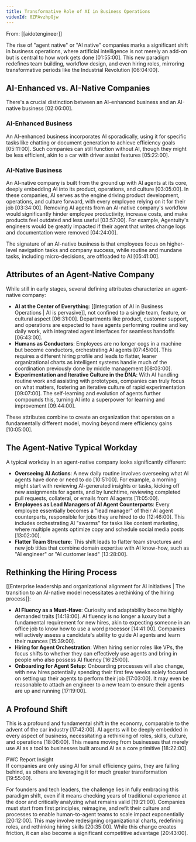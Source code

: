 ```yaml
---
title: Transformative Role of AI in Business Operations
videoId: 0ZPAvzhpGjw
---
```


From: [[aidotengineer]] <br/> 

The rise of "agent native" or "AI native" companies marks a significant shift in business operations, where artificial intelligence is not merely an add-on but is central to how work gets done <a class="yt-timestamp" data-t="01:55:00">[01:55:00]</a>. This new paradigm redefines team building, workflow design, and even hiring roles, mirroring transformative periods like the Industrial Revolution <a class="yt-timestamp" data-t="06:04:00">[06:04:00]</a>.

## AI-Enhanced vs. AI-Native Companies

There's a crucial distinction between an AI-enhanced business and an AI-native business <a class="yt-timestamp" data-t="02:06:00">[02:06:00]</a>.

### AI-Enhanced Business
An AI-enhanced business incorporates AI sporadically, using it for specific tasks like chatting or document generation to achieve efficiency goals <a class="yt-timestamp" data-t="05:11:00">[05:11:00]</a>. Such companies can still function without AI, though they might be less efficient, akin to a car with driver assist features <a class="yt-timestamp" data-t="05:22:00">[05:22:00]</a>.

### AI-Native Business
An AI-native company is built from the ground up with AI agents at its core, deeply embedding AI into its product, operations, and culture <a class="yt-timestamp" data-t="03:05:00">[03:05:00]</a>. In these companies, AI serves as the engine driving product development, operations, and culture forward, with every employee relying on it for their job <a class="yt-timestamp" data-t="03:34:00">[03:34:00]</a>. Removing AI agents from an AI-native company's workflow would significantly hinder employee productivity, increase costs, and make products feel outdated and less useful <a class="yt-timestamp" data-t="03:57:00">[03:57:00]</a>. For example, Agentuity's engineers would be greatly impacted if their agent that writes change logs and documentation were removed <a class="yt-timestamp" data-t="04:24:00">[04:24:00]</a>.

The signature of an AI-native business is that employees focus on higher-level navigation tasks and company success, while routine and mundane tasks, including micro-decisions, are offloaded to AI <a class="yt-timestamp" data-t="05:41:00">[05:41:00]</a>.

## Attributes of an Agent-Native Company
While still in early stages, several defining attributes characterize an agent-native company:

*   **AI at the Center of Everything**: [[Integration of AI in Business Operations | AI is pervasive]], not confined to a single team, feature, or cultural aspect <a class="yt-timestamp" data-t="06:31:00">[06:31:00]</a>. Departments like product, customer support, and operations are expected to have agents performing routine and key daily work, with integrated agent interfaces for seamless handoffs <a class="yt-timestamp" data-t="06:43:00">[06:43:00]</a>.
*   **Humans as Conductors**: Employees are no longer cogs in a machine but become conductors, orchestrating AI agents <a class="yt-timestamp" data-t="07:45:00">[07:45:00]</a>. This requires a different hiring profile and leads to flatter, leaner organizational charts as intelligent systems handle much of the coordination previously done by middle management <a class="yt-timestamp" data-t="08:03:00">[08:03:00]</a>.
*   **Experimentation and Iterative Culture in the DNA**: With AI handling routine work and assisting with prototypes, companies can truly focus on what matters, fostering an iterative culture of rapid experimentation <a class="yt-timestamp" data-t="09:07:00">[09:07:00]</a>. The self-learning and evolution of agents further compounds this, turning AI into a superpower for learning and improvement <a class="yt-timestamp" data-t="09:44:00">[09:44:00]</a>.

These attributes combine to create an organization that operates on a fundamentally different model, moving beyond mere efficiency gains <a class="yt-timestamp" data-t="10:05:00">[10:05:00]</a>.

## The Agent-Native Typical Workday
A typical workday in an agent-native company looks significantly different:

*   **Overseeing AI Actions**: A new daily routine involves overseeing what AI agents have done or need to do <a class="yt-timestamp" data-t="10:51:00">[10:51:00]</a>. For example, a morning might start with reviewing AI-generated insights or tasks, kicking off new assignments for agents, and by lunchtime, reviewing completed pull requests, collateral, or emails from AI agents <a class="yt-timestamp" data-t="11:05:00">[11:05:00]</a>.
*   **Employees as Lead Managers of AI Agent Counterparts**: Every employee essentially becomes a "lead manager" of their AI agent counterparts, responsible for jobs they are hired to do <a class="yt-timestamp" data-t="12:46:00">[12:46:00]</a>. This includes orchestrating AI "swarms" for tasks like content marketing, where multiple agents optimize copy and schedule social media posts <a class="yt-timestamp" data-t="13:02:00">[13:02:00]</a>.
*   **Flatter Team Structure**: This shift leads to flatter team structures and new job titles that combine domain expertise with AI know-how, such as "AI engineer" or "AI customer lead" <a class="yt-timestamp" data-t="13:28:00">[13:28:00]</a>.

## Rethinking the Hiring Process
[[Enterprise leadership and organizational alignment for AI initiatives | The transition to an AI-native model necessitates a rethinking of the hiring process]]:

*   **AI Fluency as a Must-Have**: Curiosity and adaptability become highly demanded traits <a class="yt-timestamp" data-t="14:18:00">[14:18:00]</a>. AI fluency is no longer a luxury but a fundamental requirement for new hires, akin to expecting someone in an office job to know how to use a word processor <a class="yt-timestamp" data-t="14:41:00">[14:41:00]</a>. Companies will actively assess a candidate's ability to guide AI agents and learn their nuances <a class="yt-timestamp" data-t="15:39:00">[15:39:00]</a>.
*   **Hiring for Agent Orchestration**: When hiring senior roles like VPs, the focus shifts to whether they can effectively use agents and bring in people who also possess AI fluency <a class="yt-timestamp" data-t="16:25:00">[16:25:00]</a>.
*   **Onboarding for Agent Setup**: Onboarding processes will also change, with new hires potentially spending their first few weeks solely focused on setting up their agents to perform their job <a class="yt-timestamp" data-t="17:03:00">[17:03:00]</a>. It may even be reasonable to attach an engineer to a new team to ensure their agents are up and running <a class="yt-timestamp" data-t="17:19:00">[17:19:00]</a>.

## A Profound Shift
This is a profound and fundamental shift in the economy, comparable to the advent of the car industry <a class="yt-timestamp" data-t="17:42:00">[17:42:00]</a>. AI agents will be deeply embedded in every aspect of business, necessitating a rethinking of roles, skills, culture, and operations <a class="yt-timestamp" data-t="18:06:00">[18:06:00]</a>. This means moving from businesses that merely use AI as a tool to businesses built around AI as a core primitive <a class="yt-timestamp" data-t="18:22:00">[18:22:00]</a>.

<div class="callout callout-info">
<div class="callout-title">PWC Report Insight</div>
If companies are only using AI for small efficiency gains, they are falling behind, as others are leveraging it for much greater transformation <a class="yt-timestamp" data-t="19:55:00">[19:55:00]</a>.
</div>

For founders and tech leaders, the challenge lies in fully embracing this paradigm shift, even if it means checking years of traditional experience at the door and critically analyzing what remains valid <a class="yt-timestamp" data-t="19:21:00">[19:21:00]</a>. Companies must start from first principles, reimagine, and refit their culture and processes to enable human-to-agent teams to scale impact exponentially <a class="yt-timestamp" data-t="20:12:00">[20:12:00]</a>. This may involve redesigning organizational charts, redefining roles, and rethinking hiring skills <a class="yt-timestamp" data-t="20:35:00">[20:35:00]</a>. While this change creates friction, it can also become a significant competitive advantage <a class="yt-timestamp" data-t="20:43:00">[20:43:00]</a>.